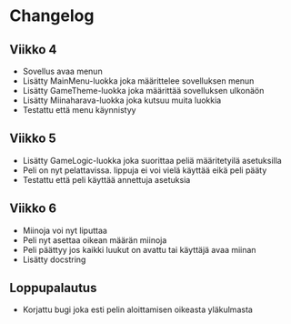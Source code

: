 # Changelog

## Viikko 4

- Sovellus avaa menun
- Lisätty MainMenu-luokka joka määrittelee sovelluksen menun
- Lisätty GameTheme-luokka joka määrittää sovelluksen ulkonäön
- Lisätty Miinaharava-luokka joka kutsuu muita luokkia
- Testattu että menu käynnistyy

## Viikko 5

- Lisätty GameLogic-luokka joka suorittaa peliä määritetyilä asetuksilla
- Peli on nyt pelattavissa. lippuja ei voi vielä käyttää eikä peli pääty
- Testattu että peli käyttää annettuja asetuksia

## Viikko 6

- Miinoja voi nyt liputtaa
- Peli nyt asettaa oikean määrän miinoja
- Peli päättyy jos kaikki luukut on avattu tai käyttäjä avaa miinan
- Lisätty docstring

## Loppupalautus

- Korjattu bugi joka esti pelin aloittamisen oikeasta yläkulmasta